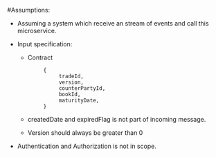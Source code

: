 #Assumptions:

* Assuming a system which receive an stream of events and call this microservice.

* Input specification:

    * Contract

               {
                    tradeId,
                    version,
                    counterPartyId,
                    bookId,
                    maturityDate,
               }
 
    * createdDate and expiredFlag is not part of incoming message.
    * Version should always be greater than 0
 
 * Authentication and Authorization is not in scope.
 
 
 